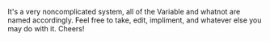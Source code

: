 It's a very noncomplicated system, all of the Variable and whatnot are named accordingly. 
Feel free to take, edit, impliment, and whatever else you may do with it.
Cheers!
